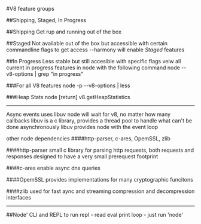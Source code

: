 #V8 feature groups 

##Shipping, Staged, In Progress

##Shipping
Get rup and running out of the box

##Staged 
Not available out of the box but accessible with certain commandline flags to get access
--harmony will enable *Staged* features

##In Progress
Less stable but still accesible with specific flags
veiw all current in progress features in node with the following command
node --v8-options | grep "in progress"

###For all V8 features
node -p --v8-options | less

###Heap Stats
node [return]
v8.getHeapStatistics

----------------------------------------------------------------

Async events uses libuv
node will wait for v8, no matter how many callbacks
libuv is a c library, provides a thread pool to handle what can't be done asynchronously
libuv provides node with the event loop

other node dependencies
####http-parser, c-ares, OpemSSL, zlib

####http-parser
small c library for parsing http requests, both requests and responses
designed to have a very small prerequest footprint


####c-ares
enable async dns queries 

####OpemSSL
provides implementations for many cryptographic funcitons

####zlib
used for fast aync and streaming compression and decompression interfaces

----------------------------------------------------------------

##Node' CLI and REPL
to run repl - read eval print loop - just run 'node'
